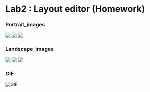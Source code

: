 # Lab2 : Layout editor (Homework)
### Portrait_images
![](./Potrait0.jpg)
![](./Potrait1.jpg)
![](./Potrait2.jpg)
### Landscape_images
![](./Landscape0.jpg)
![](./Landscape1.jpg)
![](./Landscape2.jpg)
### GIF
![GIF](hwGif.gif)
